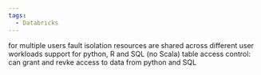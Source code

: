 ```yaml
---
tags:
  - Databricks
---
```

 for multiple users
 fault isolation
 resources are shared across different user workloads
 support for python, R and SQL (no Scala)
 table access control: can grant and revke access to data from python and SQL